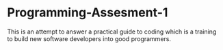 # Programming-Assesment-1
This is an attempt to answer a practical guide to coding which is a training to build new software developers into good programmers.
